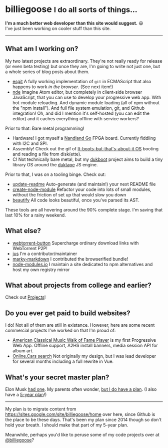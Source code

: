 <!--
title: billiegoose
-->

<h1>billiegoose
<small> I do all sorts of things...</small>
</h1>

**I'm a much better web developer than this site would suggest.** :smiley:
<br>I've just been working on cooler stuff than this site.

<hr>

## What am I working on?

My two latest projects are extraordinary. They're not really ready for release (or even beta testing) but once they are, I'm going to write not just one, but a whole series of blog posts about them.

- [esgit](https://github.com/billiegoose/esgit) A fully working implementation of `git` in ECMAScript that also happens to work *in the browser*. (See next item!)
- [nde](https://nde.now.sh) Imagine Atom editor, but completely in client-side browser JavaScript, that you can use to develop your progressive web app. With hot-module reloading. And dynamic module loading (all of npm without the "npm install"). And full file system emulation, git, and Github integration! Oh, and did I mention it's self-hosted (you can edit the editor) and it caches everything offline with service workers?

Prior to that: Bare metal programming!
- Hardware! I got myself a [Nandland Go](https://www.nandland.com/goboard) FPGA board. Currently fiddling with I2C and SPI.
- Assembly! Check out the gif of [It-boots-but-that's-about-it OS](https://github.com/billiegoose/boots) booting and reading a file from disk(ette).
- C! Not technically bare metal, but my [dukboot](https://gitlab.com/dukboot/dukboot) project aims to build a tiny library OS around the [duktape](http://duktape.org) JS engine.

Prior to that, I was on a tooling binge. Check out:

- [update-readme](https://github.com/update-readme/update-readme) Auto-generate (and maintain!) your next README file
- [create-node-module](https://github.com/billiegoose/create-node-module#js) Refactor your code into lots of small modules, without the friction of set up that would slow you down
- [beautify](https://github.com/billiegoose/beautify) All code looks beautiful, once you've parsed its AST.

These tools are all hovering around the 90% complete stage. I'm saving that last 10% for a rainy weekend.

## What else?

- [webtorrent-button](https://github.com/billiegoose/download-with-webtorrent-button) Supercharge ordinary download links with WebTorrent P2P!
- [jus](https://github.com/jus/jus) I'm a contributor/maintainer
- [marky-markdown](https://github.com/npm/marky-markdown) I contributed the browserified bundle!
- [node-modules.io](https://node-modules.io) I maintain a site dedicated to npm alternatives and host my own registry mirror

## What about projects from college and earlier?

Check out [Projects](./projects/)!

## Do you ever get paid to build websites?

I do! Not all of them are still in existance. However, here are some recent commercial projects I've worked on that I'm proud of:

- [American Classical Music Walk of Fame Player](https://app.classicalwalkoffame.net/) is my first Progressive Web App.
Offline support, A2HS install banners, media session API for album art.
- [Online.Cars search](http://patent.online.cars/) Not originally my design, but I was lead developer for several months including a full rewrite in Vue.

## What's your secret master plan?

Elon Musk [had one](https://www.tesla.com/blog/secret-tesla-motors-master-plan-just-between-you-and-me).
My parents often wonder, [but I do have a plan](https://github.com/project-leibniz/master-plan).
(I also have a [5-year plan](https://github.com/billiegoose/modload#5-year-plan)!)


<hr>

My plan is to migrate content from <https://sites.google.com/site/billiegoose/home> over here, since Github is the place to be these days. That's been my plan since 2014 though so don't hold your breath. I should make that part of my 5-year plan.

Meanwhile, perhaps you'd like to peruse some of my code projects over at [@billiegoose](https://github.com/billiegoose)?
